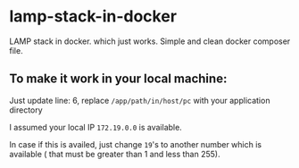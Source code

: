 # lamp-stack-in-docker
LAMP stack in docker. which just works. Simple and clean docker composer file.

## To make it work in your local machine:
 
Just update line: 6, replace `/app/path/in/host/pc` with your application directory

I assumed your local IP `172.19.0.0` is available.

In case if this is availed, just change `19`'s to another number which is available ( that must be greater than 1 and less than 255).

